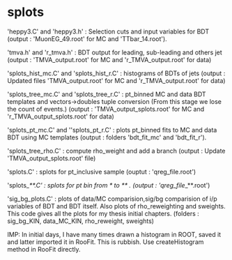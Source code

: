 # splots

'heppy3.C' and 'heppy3.h' : Selection cuts and input variables for BDT (output : 'MuonEG_49.root' for MC and 'TTbar_14.root').

'tmva.h' and 'r_tmva.h' : BDT output for leading, sub-leading and others jet (output : 'TMVA_output.root' for MC and 'r_TMVA_output.root' for data)

'splots_hist_mc.C' and 'splots_hist_r.C' : histograms of BDTs of jets (output : Updated files 'TMVA_output.root' for MC and 'r_TMVA_output.root' for data)

'splots_tree_mc.C' and 'splots_tree_r.C' : pt_binned MC and data BDT templates and vectors->doubles tuple conversion (From this stage we lose the count of events.) (output : 'TMVA_output_splots.root' for MC and 'r_TMVA_output_splots.root' for data)

'splots_pt_mc.C' and ''splots_pt_r.C' : plots pt_binned fits to MC and data BDT using MC templates (output : folders 'bdt_fit_mc' and 'bdt_fit_r').

'splots_tree_rho.C' : compute rho_weight and add a branch (output : Update 'TMVA_output_splots.root' file)

'splots.C' : splots for pt_inclusive sample (ouptut : 'qreg_file.root')

'splots_*_**.C' : splots for pt bin from * to ** . (output : 'qreg_file_*_**.root')

'sig_bg_plots.C' : plots of data/MC comparision,sig/bg comparision of i/p variables of BDT and BDT itself. Also plots of rho_reweighting and sweights. This code gives all the plots for my thesis initial chapters. (folders : sig_bg_KIN, data_MC_KIN, rho_reweight, sweights)

IMP: In initial days, I have many times drawn a histogram in ROOT, saved it and latter imported it in RooFit. This is rubbish. Use createHistogram method in RooFit directly.
